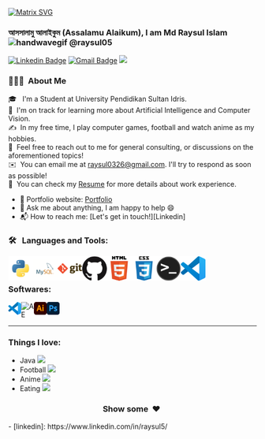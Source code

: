 [![Matrix SVG](https://raw.githubusercontent.com/rodrigograca31/rodrigograca31/master/matrix.svg)](https://youtu.be/xvFZjo5PgG0?si=aj708gZnlhDxgvsy)
<!---

<!-- <h3>আসসালামু আলাইকুম (Assalamu Alaikum), I am Md Raysul Islam 👋 @raysul05</h3> -->
### আসসালামু আলাইকুম (Assalamu Alaikum), I am Md Raysul Islam <img alt="handwavegif" src="https://user-images.githubusercontent.com/39513876/112366216-8cfe7400-8cfe-11eb-8116-7d3dbae20e97.gif" width='40' align=""/> @raysul05
[![Linkedin Badge](https://img.shields.io/badge/-raysul5-blue?style=flat-square&logo=Linkedin&logoColor=white&link=https://www.linkedin.com/in/raysul5/)](https://www.linkedin.com/in/raysul5/)
[![Gmail Badge](https://img.shields.io/badge/-raysul0326@gmail.com-c14438?style=flat-square&logo=Gmail&logoColor=white&link=mailto:raysul0326@gmail.com)](mailto:raysul0326@gmail.com) 
<a href="https://instagram.com/raysul_5"><img src="https://img.shields.io/badge/-@raysul_5_-E4405F?style=flat&logo=Instagram&logoColor=white"/></a> &nbsp;
### 👨🏻‍💻 &nbsp;About Me
🎓 &nbsp; I'm a Student at University Pendidikan Sultan Idris. \
🌱 &nbsp;I'm on track for learning more about Artificial Intelligence and Computer Vision.\
✍️ &nbsp;In my free time, I play computer games, football and watch anime as my hobbies.\
💬 &nbsp;Feel free to reach out to me for general consulting, or discussions on the aforementioned topics!\
✉️ &nbsp;You can email me at raysul0326@gmail.com. I'll try to respond as soon as possible!\
📄 &nbsp;You can check my [Resume](https://drive.google.com/file/d/1KdgabQ-umIBNiVpa-EB-I8Z4dTwdWQXQ/view?usp=drive_link) for more details about work experience.

- 🎯 Portfolio website: [Portfolio](https://varadbhogayata.github.io/)
- 💬 Ask me about anything, I am happy to help :smile:
- 📬 How to reach me: [Let's get in touch!][Linkedin]

###  🛠 &nbsp; Languages and Tools: 
<img align="left" alt="HTML5" width="50px" src="https://raw.githubusercontent.com/github/explore/80688e429a7d4ef2fca1e82350fe8e3517d3494d/topics/python/python.png" />
<img align="left" alt="MySQL" width="50px" src="https://raw.githubusercontent.com/github/explore/80688e429a7d4ef2fca1e82350fe8e3517d3494d/topics/mysql/mysql.png" />
<img align="left" alt="Git" width="50px" src="https://raw.githubusercontent.com/github/explore/80688e429a7d4ef2fca1e82350fe8e3517d3494d/topics/git/git.png" />
<img align="left" alt="GitHub" width="50px" src="https://raw.githubusercontent.com/github/explore/78df643247d429f6cc873026c0622819ad797942/topics/github/github.png"/>
<img align="left" alt="HTML5" width="50px" src="https://raw.githubusercontent.com/github/explore/80688e429a7d4ef2fca1e82350fe8e3517d3494d/topics/html/html.png" />
<img align="left" alt="CSS3" width="50px" src="https://raw.githubusercontent.com/github/explore/80688e429a7d4ef2fca1e82350fe8e3517d3494d/topics/css/css.png" />
<img align="left" alt="HTML5" width="50px" src="https://raw.githubusercontent.com/github/explore/80688e429a7d4ef2fca1e82350fe8e3517d3494d/topics/terminal/terminal.png" />
<img align="left" alt="Visual Studio Code" width="50px" src="https://raw.githubusercontent.com/github/explore/80688e429a7d4ef2fca1e82350fe8e3517d3494d/topics/visual-studio-code/visual-studio-code.png" />

<br>
<br>

### Softwares:

<img align="left" alt="Visual Studio Code" width="26px" src="https://raw.githubusercontent.com/github/explore/80688e429a7d4ef2fca1e82350fe8e3517d3494d/topics/visual-studio-code/visual-studio-code.png" />
<a href="https://adobe.com/products/aftereffects.htm" target="_blank"> <img align="left" alt="AE" width="26px" src="https://w7.pngwing.com/pngs/332/508/png-transparent-adobe-after-effects-macos-bigsur-icon-thumbnail.png"/> </a> 
<a href="https://www.adobe.com/in/products/illustrator.html" target="_blank"> <img align="left" alt="Illustrator" width="26px" src="https://github.com/Aakarsh-B/trying-repos/blob/master/illustrator.png?raw=true"/> </a> 
<a href="https://www.photoshop.com/en" target="_blank"> <img align="left" alt="Photoshop" width="26px" src="https://github.com/Aakarsh-B/trying-repos/blob/master/photoshop.png?raw=true"/> </a>


<br />
<br />

---

### Things I love:
- Java <img src="https://i.giphy.com/media/v1.Y2lkPTc5MGI3NjExNDdrNXMwcmRwY2hhbHRvc254YnFydWVudnJ1Z3B5NDBpdGtmbXM0eCZlcD12MV9pbnRlcm5hbF9naWZfYnlfaWQmY3Q9Zw/WYNPuf7UqQv6gKCyv9/giphy.gif" width="30">
- Football <img src="https://i.giphy.com/media/v1.Y2lkPTc5MGI3NjExajRvYTAwZ2doNGdibnFtMzV3d3pkN250enFqamFpeDd3dWhueTIyYiZlcD12MV9pbnRlcm5hbF9naWZfYnlfaWQmY3Q9Zw/qYxZiiuxQIiexrKqj3/giphy.gif" width="30">
- Anime <img src="https://i.giphy.com/media/v1.Y2lkPTc5MGI3NjExc2Vhb2xyeXAwMTNxdmRiNGM2NGJkMTFnbmZidzNtZWdsdzN5b29udyZlcD12MV9pbnRlcm5hbF9naWZfYnlfaWQmY3Q9Zw/GAAEtz4bz8yFyeUA6M/giphy.gif" width="50">
- Eating <img src="https://i.giphy.com/media/v1.Y2lkPTc5MGI3NjExZG1ucnRweDdoaGpxcWdyODZ4djRsY3h3MmJuYjJxdm9lc3UxMW5wdCZlcD12MV9pbnRlcm5hbF9naWZfYnlfaWQmY3Q9Zw/K4x1ZL36xWCf6/giphy.gif" width="35">

<h3 align="center">Show some &nbsp;❤️&nbsp;</h3>
- <!--[website]: -->
[linkedin]: https://www.linkedin.com/in/raysul5/
